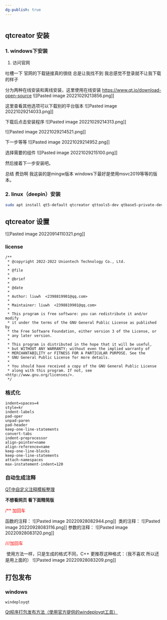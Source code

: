 ```yaml
---
dg-publish: true
---
```


```toc
```
## qtcreator 安装
### 1. windows下安装

1. 访问官网 

吐槽一下 官网的下载链接真的很绕 总是让我找不到 我总感觉不登录就不让我下载的样子

分为两种在线安装和离线安装，这里使用在线安装
https://www.qt.io/download-open-source
![[Pasted image 20221029213856.png]]

这里查看其他选项可以下载别的平台版本
![[Pasted image 20221029214033.png]]
 
 下载后点击安装程序
 ![[Pasted image 20221029214313.png]]
 
 ![[Pasted image 20221029214521.png]]

下一步等等
![[Pasted image 20221029214952.png]]

选择需要的组件
![[Pasted image 20221029215100.png]]

然后接着下一步安装吧。


总结 费劲啊 我这装的是mingw版本 windows下最好是使用msvc2019等等的版本。

### 2. linux（deepin）安装
```bash
sudo apt install qt5-default qtcreator qttools5-dev qtbase5-private-dev astyle -y # astyle 代码格式化工具 下面有介绍
```

## qtcreator 设置
![[Pasted image 20220914110321.png]]
### license
```
/**
 * @copyright 2022-2022 Uniontech Technology Co., Ltd.
 *
 * @file 
 *
 * @brief
 *
 * @date 
 *
 * Author: liuwh  <2398819901@qq.com>
 *
 * Maintainer: liuwh  <2398819901@qq.com>
 *
 * This program is free software: you can redistribute it and/or modify
 * it under the terms of the GNU General Public License as published by
 * the Free Software Foundation, either version 3 of the License, or
 * any later version.
 *
 * This program is distributed in the hope that it will be useful,
 * but WITHOUT ANY WARRANTY; without even the implied warranty of
 * MERCHANTABILITY or FITNESS FOR A PARTICULAR PURPOSE. See the
 * GNU General Public License for more details.
 *
 * You should have received a copy of the GNU General Public License
 * along with this program. If not, see <http://www.gnu.org/licenses/>.
 */

```

### 格式化
```
indent=spaces=4
style=kr
indent-labels
pad-oper
unpad-paren
pad-header
keep-one-line-statements
convert-tabs
indent-preprocessor
align-pointer=name
align-reference=name
keep-one-line-blocks
keep-one-line-statements
attach-namespaces
max-instatement-indent=120
```

### 自动生成注释
[QT中自定义注释模板整理](https://blog.csdn.net/zyhse/article/details/105538552)

**不想看网页 看下面精简版**

<font color=#FF0000>/** 加回车</font>

函数的注释：
![[Pasted image 20220928082944.png]]
 类的注释：
 ![[Pasted image 20220928083116.png]]
 参数的注释：
 ![[Pasted image 20220928083120.png]]
 
<font color=#FF0000>///加回车</font>

 使用方法一样，只是生成的格式不同，C++ 更推荐这种格式：（我不喜欢 所以还是用上面的）
 ![[Pasted image 20220928083209.png]]

## 打包发布

### windows
`windeployqt `

[Qt程序打包发布方法（使用官方提供的windeployqt工具）](https://blog.csdn.net/iw1210/article/details/51253458)